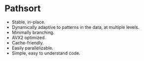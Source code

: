 <h1>Pathsort</h1>

- Stable, in-place. 
- Dynamically adaptive to patterns in the data, at multiple levels.
- Minimally branching.
- AVX2 optimized.
- Cache-friendly.
- Easily parallelizable.
- Simple, easy to understand code.
